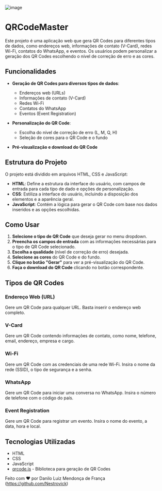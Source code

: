 ![image](https://github.com/user-attachments/assets/e261db16-ecfd-4647-9b7b-37845fa19125)


# QRCodeMaster

Este projeto é uma aplicação web que gera QR Codes para diferentes tipos de dados, como endereços web, informações de contato (V-Card), redes Wi-Fi, contatos do WhatsApp, e eventos. Os usuários podem personalizar a geração dos QR Codes escolhendo o nível de correção de erro e as cores.

## Funcionalidades

- **Geração de QR Codes para diversos tipos de dados**:
  - Endereços web (URLs)
  - Informações de contato (V-Card)
  - Redes Wi-Fi
  - Contatos do WhatsApp
  - Eventos (Event Registration)

- **Personalização do QR Code**:
  - Escolha do nível de correção de erro (L, M, Q, H)
  - Seleção de cores para o QR Code e o fundo
- **Pré-visualização e download do QR Code**

## Estrutura do Projeto

O projeto está dividido em arquivos HTML, CSS e JavaScript:

- **HTML**: Define a estrutura da interface do usuário, com campos de entrada para cada tipo de dado e opções de personalização.
- **CSS**: Estiliza a interface do usuário, incluindo a disposição dos elementos e a aparência geral.
- **JavaScript**: Contém a lógica para gerar o QR Code com base nos dados inseridos e as opções escolhidas.

## Como Usar

1. **Selecione o tipo de QR Code** que deseja gerar no menu dropdown.
2. **Preencha os campos de entrada** com as informações necessárias para o tipo de QR Code selecionado.
3. **Escolha a qualidade** (nível de correção de erro) desejada.
4. **Selecione as cores** do QR Code e do fundo.
5. **Clique no botão "Gerar"** para ver a pré-visualização do QR Code.
6. **Faça o download do QR Code** clicando no botão correspondente.

## Tipos de QR Codes

### Endereço Web (URL)
Gere um QR Code para qualquer URL. Basta inserir o endereço web completo.

### V-Card
Gere um QR Code contendo informações de contato, como nome, telefone, email, endereço, empresa e cargo.

### Wi-Fi
Gere um QR Code com as credenciais de uma rede Wi-Fi. Insira o nome da rede (SSID), o tipo de segurança e a senha.

### WhatsApp
Gere um QR Code para iniciar uma conversa no WhatsApp. Insira o número de telefone com o código do país.

### Event Registration
Gere um QR Code para registrar um evento. Insira o nome do evento, a data, hora e local.

## Tecnologias Utilizadas

- HTML
- CSS
- JavaScript
- [qrcode.js](https://davidshimjs.github.io/qrcodejs/) - Biblioteca para geração de QR Codes



Feito com ❤️ por Danilo Luiz Mendonça de França (https://github.com/Nestrovick)
